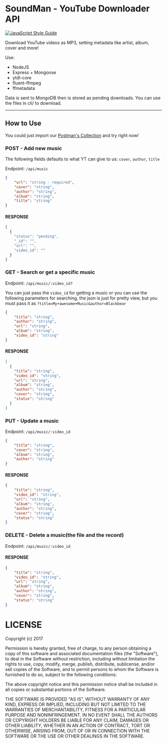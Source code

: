 # SoundMan - YouTube Downloader API

[![JavaScript Style Guide](https://img.shields.io/badge/code_style-standard-brightgreen.svg)](https://standardjs.com)

Download YouTube videos as MP3, setting metadata like artist, album, cover and more!

Use:
- NodeJS
- Express + Mongoose
- ytdl-core
- fluent-ffmpeg
- ffmetadata

Data is sent to MongoDB then is stored as pending downloads. You can use the files in cli/ to download.

-----------

## How to Use

You could just import our [Postman's Collection](Soundman.collection.json) and try right now!

### POST - Add new music

The following fields defaults to what YT can give to us: `cover`, `author`, `title`

Endpoint: `/api/music`

```json
{
	"url": "string - required",
	"cover": "string",
	"author": "string",
	"album": "string",
	"title": "string"
}
```

#### RESPONSE

```js
[
  {
    "status": "pending",
    "_id": "",
    "url": "",
    "video_id": ""
  }
]
```

### GET - Search or get a specific music

Endpoint: `/api/music/:video_id?`

You can just pass the `video_id` for getting a music or you can use the following parameters for searching, the json is just for pretty view, but you must pass it as `?title=My+awesome+Music&author=Blackbear`

```json
{
	"title": "string",
	"author": "string",
	"url": "string",
	"album": "string",
	"video_id": "string"
}
```

#### RESPONSE

```json
[
  {
    "title": "string",
    "video_id": "string",
    "url": "string",
    "album": "string",
    "author": "string",
    "cover": "string",
    "status": "string"
  }
]
```

### PUT - Update a music

Endpoint: `/api/music/:video_id`

```json
{
	"title": "string",
	"cover": "string",
	"album": "string",
	"author": "string"
}
```

#### RESPONSE

```json
{
	"title": "string",
	"video_id": "string",
	"url": "string",
	"album": "string",
	"author": "string",
	"cover": "string",
	"status": "string"
}
```

### DELETE - Delete a music(the file and the record)

Endpoint: `/api/music/:video_id`

#### RESPONSE

```json
{
	"title": "string",
	"video_id": "string",
	"url": "string",
	"album": "string",
	"author": "string",
	"cover": "string",
	"status": "string"
}
```

# LICENSE

Copyright (c) 2017

Permission is hereby granted, free of charge, to any person obtaining a copy
of this software and associated documentation files (the "Software"), to deal
in the Software without restriction, including without limitation the rights
to use, copy, modify, merge, publish, distribute, sublicense, and/or sell
copies of the Software, and to permit persons to whom the Software is
furnished to do so, subject to the following conditions:

The above copyright notice and this permission notice shall be included in all
copies or substantial portions of the Software.

THE SOFTWARE IS PROVIDED "AS IS", WITHOUT WARRANTY OF ANY KIND, EXPRESS OR
IMPLIED, INCLUDING BUT NOT LIMITED TO THE WARRANTIES OF MERCHANTABILITY,
FITNESS FOR A PARTICULAR PURPOSE AND NONINFRINGEMENT. IN NO EVENT SHALL THE
AUTHORS OR COPYRIGHT HOLDERS BE LIABLE FOR ANY CLAIM, DAMAGES OR OTHER
LIABILITY, WHETHER IN AN ACTION OF CONTRACT, TORT OR OTHERWISE, ARISING FROM,
OUT OF OR IN CONNECTION WITH THE SOFTWARE OR THE USE OR OTHER DEALINGS IN THE
SOFTWARE.
